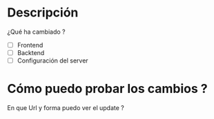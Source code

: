 # Descripción
¿Qué ha cambiado ?

- [ ] Frontend
- [ ] Backtend
- [ ] Configuración del server

# Cómo puedo probar los cambios ?
En que Url y forma puedo ver el update ?

